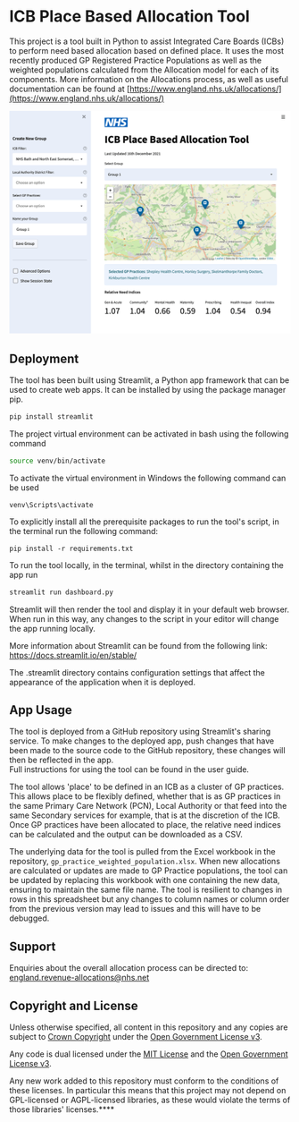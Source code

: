 # ICB Place Based Allocation Tool

This project is a tool built in Python to assist Integrated Care Boards (ICBs) to perform need based allocation based on defined place. It uses the most recently produced GP Registered Practice Populations as well as the weighted populations calculated from the Allocation model for each of its components. More information on the Allocations process, as well as useful documentation can be found at [https://www.england.nhs.uk/allocations/](https://www.england.nhs.uk/allocations/)

![ICB Place Based Allocation Tool](/docs/screenshot-min.png?raw=true "ICB Place Based Allocation Tool")

## Deployment

The tool has been built using Streamlit, a Python app framework that can be used to create web apps. It can be installed by using the package manager pip.

```bash
pip install streamlit
```

The project virtual environment can be activated in bash using the following command

```bash
source venv/bin/activate
```

To activate the virtual environment in Windows the following command can be used

```shell
venv\Scripts\activate
```

To explicitly install all the prerequisite packages to run the tool's script, in the terminal run the following command:

```shell
pip install -r requirements.txt
```

To run the tool locally, in the terminal, whilst in the directory containing the app run

```bash
streamlit run dashboard.py
```

Streamlit will then render the tool and display it in your default web browser. When run in this way, any changes to the script in your editor will change the app running locally.

More information about Streamlit can be found from the following link:
https://docs.streamlit.io/en/stable/

The .streamlit directory contains configuration settings that affect the appearance of the application when it is deployed.

## App Usage

The tool is deployed from a GitHub repository using Streamlit's sharing service. To make changes to the deployed app, push changes that have been made to the source code to the GitHub repository, these changes will then be reflected in the app.  
Full instructions for using the tool can be found in the user guide.

The tool allows 'place' to be defined in an ICB as a cluster of GP practices. This allows place to be flexibly defined, whether that is as GP practices in the same Primary Care Network (PCN), Local Authority or that feed into the same Secondary services for example, that is at the discretion of the ICB. Once GP practices have been allocated to place, the relative need indices can be calculated and the output can be downloaded as a CSV.

The underlying data for the tool is pulled from the Excel workbook in the repository, `gp_practice_weighted_population.xlsx`. When new allocations are calculated or updates are made to GP Practice populations, the tool can be updated by replacing this workbook with one containing the new data, ensuring to maintain the same file name. The tool is resilient to changes in rows in this spreadsheet but any changes to column names or column order from the previous version may lead to issues and this will have to be debugged.

## Support

Enquiries about the overall allocation process can be directed to: england.revenue-allocations@nhs.net

## Copyright and License

Unless otherwise specified, all content in this repository and any copies are subject to [Crown Copyright](http://www.nationalarchives.gov.uk/information-management/re-using-public-sector-information/copyright-and-re-use/crown-copyright/) under the [Open Government License v3](./LICENSE).

Any code is dual licensed under the [MIT License](./LICENSE) and the [Open Government License v3](./LICENSE).

Any new work added to this repository must conform to the conditions of these licenses. In particular this means that this project may not depend on GPL-licensed or AGPL-licensed libraries, as these would violate the terms of those libraries' licenses.\*\*\*\*
